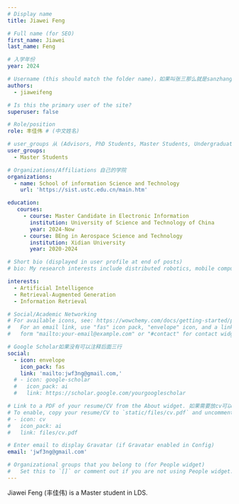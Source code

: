 ```yaml
---
# Display name
title: Jiawei Feng

# Full name (for SEO)
first_name: Jiawei
last_name: Feng

# 入学年份
year: 2024

# Username (this should match the folder name)，如果叫张三那么就是sanzhang
authors:
  - jiaweifeng

# Is this the primary user of the site? 
superuser: false

# Role/position 
role: 丰佳伟 # (中文姓名)

# user_groups 从 (Advisors, PhD Students, Master Students, Undergraduate) 从这四个里面选
user_groups:
  - Master Students

# Organizations/Affiliations 自己的学院
organizations:
  - name: School of information Science and Technology
    url: 'https://sist.ustc.edu.cn/main.htm'

education:
   courses:
     - course: Master Candidate in Electronic Information
       institution: University of Science and Technology of China
       year: 2024-Now
     - course: BEng in Aerospace Science and Technology
       institution: Xidian University
       year: 2020-2024

# Short bio (displayed in user profile at end of posts)
# bio: My research interests include distributed robotics, mobile computing and programmable matter.

interests:
  - Artificial Intelligence
  - Retrieval-Augmented Generation
  - Information Retrieval

# Social/Academic Networking
# For available icons, see: https://wowchemy.com/docs/getting-started/page-builder/#icons
#   For an email link, use "fas" icon pack, "envelope" icon, and a link in the
#   form "mailto:your-email@example.com" or "#contact" for contact widget.

# Google Scholar如果没有可以注释后面三行
social:
  - icon: envelope
    icon_pack: fas
    link: 'mailto:jwf3ng@gmail.com,'
  # - icon: google-scholar
  #   icon_pack: ai
  #   link: https://scholar.google.com/yourgooglescholar

# Link to a PDF of your resume/CV from the About widget. 如果需要放cv可以发给我
# To enable, copy your resume/CV to `static/files/cv.pdf` and uncomment the lines below.
# - icon: cv
#   icon_pack: ai
#   link: files/cv.pdf

# Enter email to display Gravatar (if Gravatar enabled in Config)
email: 'jwf3ng@gmail.com'

# Organizational groups that you belong to (for People widget)
#   Set this to `[]` or comment out if you are not using People widget.
---
```


Jiawei Feng (丰佳伟) is a Master student in LDS.
